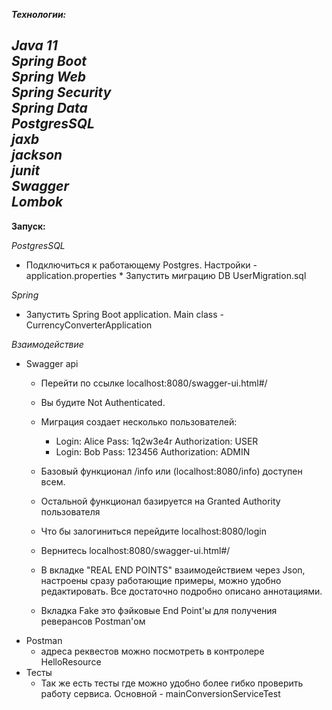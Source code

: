 ***Технологии:***

 *Java 11*   
 *Spring Boot*  
 *Spring Web*   
 *Spring Security*   
 *Spring Data*  
 *PostgresSQL*  
 *jaxb*  
 *jackson*  
 *junit*  
 *Swagger*  
 *Lombok*
  ---------------
**Запуск:**

   *PostgresSQL* 
   * Подключиться к работающему Postgres. Настройки - application.properties
    * Запустить миграцию DB UserMigration.sql
 
*Spring*
  * Запустить Spring Boot application. Main class - CurrencyConverterApplication 

*Взаимодействие*
  * Swagger api 
    * Перейти по ссылке localhost:8080/swagger-ui.html#/
    * Вы будите Not Authenticated.
    * Миграция создает несколько пользователей:
        * Login: Alice Pass: 1q2w3e4r  Authorization: USER
        * Login: Bob   Pass: 123456    Authorization: ADMIN
        
    * Базовый функционал /info или (localhost:8080/info) доступен всем.
    * Остальной функционал базируется на Granted Authority пользователя
    * Что бы залогиниться перейдите localhost:8080/login
    * Вернитесь localhost:8080/swagger-ui.html#/
    * В вкладке "REAL END POINTS" взаимодействием через Json, настроены сразу работающие примеры,
    можно удобно редактировать. Все достаточно подробно описано аннотациями.
    * Вкладка Fake это фэйковые End Point'ы для получения реверансов Postman'ом 
  * Postman
    * адреса реквестов можно посмотреть в контролере HelloResource 
  * Тесты
    * Так же есть тесты где можно удобно более гибко проверить работу сервиса. Основной - mainConversionServiceTest
